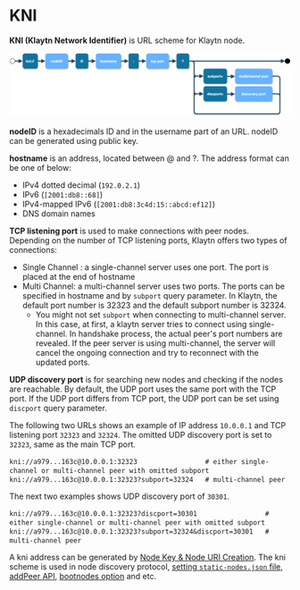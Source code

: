 # KNI <a id="KNI"></a>

**KNI (Klaytn Network Identifier)** is URL scheme for Klaytn node.

![KNI scheme](../images/kni_scheme.png)

**nodeID** is a hexadecimals ID and in the username part of an URL. nodeID can be generated using public key.

**hostname** is an address, located between @ and ?. The address format can be one of below:
* IPv4 dotted decimal (`192.0.2.1`)
* IPv6 (`[2001:db8::68]`)
* IPv4-mapped IPv6 (`[2001:db8:3c4d:15::abcd:ef12]`)
* DNS domain names

**TCP listening port** is used to make connections with peer nodes.
Depending on the number of TCP listening ports, Klaytn offers two types of connections:
* Single Channel : a single-channel server uses one port. The port is placed at the end of hostname
* Multi Channel: a multi-channel server uses two ports. The ports can be specified in hostname and by `subport` query parameter.
  In Klaytn, the default port number is 32323 and the default subport number is 32324.
    * You might not set `subport` when connecting to multi-channel server.
      In this case, at first, a klaytn server tries to connect using single-channel.
      In handshake process, the actual peer's port numbers are revealed.
      If the peer server is using multi-channel, the server will cancel the ongoing connection and try to reconnect with the updated ports.

**UDP discovery port** is for searching new nodes and checking if the nodes are reachable.
By default, the UDP port uses the same port with the TCP port.
If the UDP port differs from TCP port, the UDP port can be set using `discport` query parameter.

The following two URLs shows an example of IP address `10.0.0.1` and TCP listening port `32323` and `32324`.
The omitted UDP discovery port is set to `32323`, same as the main TCP port.
```
kni://a979...163c@10.0.0.1:32323                 # either single-channel or multi-channel peer with omitted subport
kni://a979...163c@10.0.0.1:32323?subport=32324   # multi-channel peer
```

The next two examples shows UDP discovery port of `30301`.
```
kni://a979...163c@10.0.0.1:32323?discport=30301                 # either single-channel or multi-channel peer with omitted subport
kni://a979...163c@10.0.0.1:32323?subport=32324&discport=30301   # multi-channel peer
```

A kni address can be generated by [Node Key & Node URI Creation](https://docs.klaytn.com/node/core-cell/installation-guide/before-you-install#node-key-node-uri-creation).
The kni scheme is used in node discovery protocol, [setting `static-nodes.json` file](https://docs.klaytn.com/node/core-cell/installation-guide/proxy-node-setup/configuration#install-static-nodes-json), [addPeer API](https://docs.klaytn.com/bapp/json-rpc/api-references/admin#admin_addpeer), [bootnodes option](https://docs.klaytn.com/node/endpoint-node/operation-guide/configuration#properties) and etc.